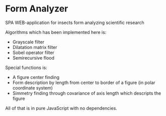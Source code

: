 # Form Analyzer

SPA WEB-application for insects form analyzing scientific research

Algorithms which has been implemented here is:

* Grayscale filter
* Dilatation matrix filter
* Sobel operator filter
* Semirecursive flood

Special functions is:
* A figure center finding
* Form description by length from center to border of a figure (in polar coordinate system)
* Simmetry finding through covariance of axis length which descripts the figure

All of that is in pure JavaScript with no dependencies.
